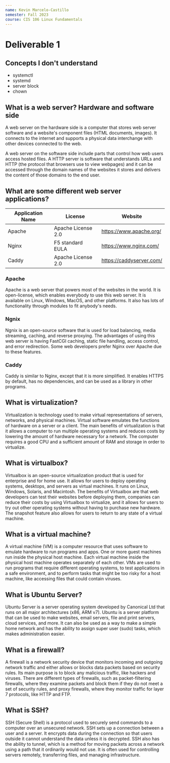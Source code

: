 ```yaml
---
name: Kevin Marcelo-Castillo
semester: Fall 2023
course: CIS 106 Linux Fundamentals
---
```


# Deliverable 1

## Concepts I don't understand
* systemctl
* systemd
* server block
* chown
  


## What is a web server? Hardware and software side
A web server on the hardware side is a computer that stores web server software and a website's component files (HTML documents, images). It connects to the internet and supports a physical data interchange with other devices connected to the web. 

A web server on the software side include parts that control how web users access hosted files. A HTTP server is software that understands URLs and HTTP (the protocol that browsers use to view webpages) and it can be accessed through the domain names of the websites it stores and delivers the content of those domains to the end user.

## What are some different web server applications?
| Application Name | License            | Website                  |
| ---------------- | ------------------ | ------------------------ |
| Apache           | Apache License 2.0 | https://www.apache.org/  |
| Nginx            | F5 standard EULA   | https://www.nginx.com/   |
| Caddy            | Apache License 2.0 | https://caddyserver.com/ |

### Apache
Apache is a web server that powers most of the websites in the world. It is open-license, which enables everybody to use this web server. It is available on Linux, Windows, MacOS, and other platforms. It also has lots of functionality through modules to fit anybody's needs.

### Ngnix
Ngnix is an open-source software that is used for load balancing, media streaming, caching, and reverse proxying. The advantages of using this web server is having FastCGI caching, static file handling, access control, and error redirection. Some web developers prefer Nginx over Apache due to these features.

### Caddy
Caddy is similar to Nginx, except that it is more simplified. It enables HTTPS by default, has no dependencies, and can be used as a library in other programs.

## What is virtualization?
Virtualization is technology used to make virtual representations of servers, networks, and physical machines. Virtual software emulates the functions of hardware on a server or a client. The main benefits of virtualization is that it allows a computer to run multiple operating systems and reduces costs by lowering the amount of hardware necessary for a network. The computer requires a good CPU and a sufficient amount of RAM and storage in order to virtualize. 

## What is virtualbox?
Virtualbox is an open-source virtualization product that is used for enterprise and for home use. It allows for users to deploy operating systems, desktops, and servers as virtual machines. It runs on Linux, Windows, Solaris, and Macintosh. The benefits of Virtualbox are that web developers can test their websites before deploying them, companies can reduce their costs by using Virtualbox to virtualize, and it allows for users to try out other operating systems without having to purchase new hardware. The snapshot feature also allows for users to return to any state of a virtual machine.

## What is a virtual machine?
A virtual machine (VM) is a computer resource that uses software to emulate hardware to run programs and apps. One or more guest machines run inside the physical host machine. Each virtual machine inside the physical host machine operates separately of each other. VMs are used to run programs that require different operating systems, to test applications in a safe environment, and to perform tasks that might be too risky for a host machine, like accessing files that could contain viruses.

## What is Ubuntu Server?
Ubuntu Server is a server operating system developed by Canonical Ltd that runs on all major architectures (x86, ARM v7). Ubuntu is a server platform that can be used to make websites, email servers, file and print servers, cloud services, and more. It can also be used as a way to make a simple home network and has the ability to assign super user (sudo) tasks, which makes administration easier. 

## What is a firewall?
A firewall is a network security device that monitors incoming and outgoing network traffic and either allows or blocks data packets based on security rules. Its main purpose is to block any malicious traffic, like hackers and viruses. There are different types of firewalls, such as packet-filtering firewalls, where they examine packets and block them if they do not meet a set of security rules, and proxy firewalls, where they monitor traffic for layer 7 protocols, like HTTP and FTP.

## What is SSH?
SSH (Secure Shell) is a protocol used to securely send commands to a computer over an unsecured network. SSH sets up a connection between a user and a server. It encrypts data during the connection so that users outside it cannot understand the data unless it is decrypted. SSH also has the ability to tunnel, which is a method for moving packets across a network using a path that it ordinarily would not use. It is often used for controlling servers remotely, transferring files, and managing infrastructure.